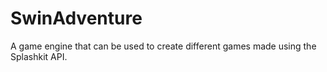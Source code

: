 # SwinAdventure
A game engine that can be used to create different games made using the Splashkit API.
